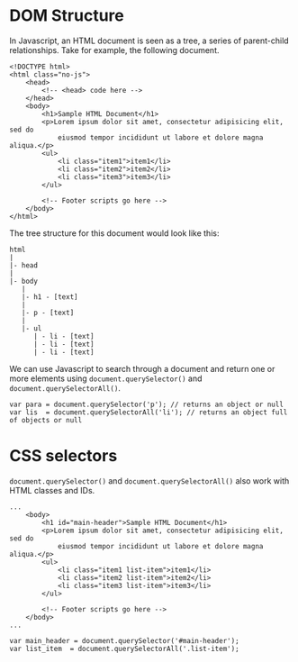 # DOM Structure

In Javascript, an HTML document is seen as a tree, a series of parent-child relationships. Take for example, the following document.

```
<!DOCTYPE html>
<html class="no-js">
    <head>
        <!-- <head> code here -->
    </head>
    <body>
        <h1>Sample HTML Document</h1>
        <p>Lorem ipsum dolor sit amet, consectetur adipisicing elit, sed do
            eiusmod tempor incididunt ut labore et dolore magna aliqua.</p>
        <ul>
            <li class="item1">item1</li>
            <li class="item2">item2</li>
            <li class="item3">item3</li>
        </ul>

        <!-- Footer scripts go here -->
    </body>
</html>
```

The tree structure for this document would look like this:

```
html
|
|- head
|
|- body
   |
   |- h1 - [text]
   |
   |- p - [text]
   |
   |- ul
      | - li - [text]
      | - li - [text]
      | - li - [text]
```

We can use Javascript to search through a document and return one or more elements using `document.querySelector()` and `document.querySelectorAll()`.

```
var para = document.querySelector('p'); // returns an object or null
var lis  = document.querySelectorAll('li'); // returns an object full of objects or null
```

# CSS selectors

`document.querySelector()` and `document.querySelectorAll()` also work with HTML classes and IDs.

```
...
    <body>
        <h1 id="main-header">Sample HTML Document</h1>
        <p>Lorem ipsum dolor sit amet, consectetur adipisicing elit, sed do
            eiusmod tempor incididunt ut labore et dolore magna aliqua.</p>
        <ul>
            <li class="item1 list-item">item1</li>
            <li class="item2 list-item">item2</li>
            <li class="item3 list-item">item3</li>
        </ul>

        <!-- Footer scripts go here -->
    </body>
...

var main_header = document.querySelector('#main-header');
var list_item  = document.querySelectorAll('.list-item');
```
